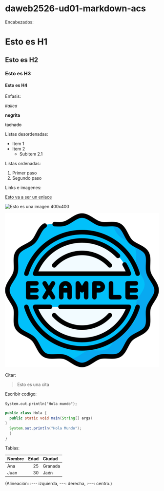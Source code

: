# daweb2526-ud01-markdown-acs

Encabezados: 

# Esto es H1

## Esto es H2

### Esto es H3

#### Esto es H4

Enfasis:

*italica*

**negrita**

~~tachado~~

Listas desordenadas:

- Item 1
- Item 2
  - Subitem 2.1

Listas ordenadas:

1. Primer paso
2. Segundo paso

Links e imagenes:

[Esto va a ser un enlace](https://iesalixar.org)

![Esto es una imagen 400x400](https://placehold.co/400)

![Esto es una imagen en el repositorio](images/example.png)

Citar: 

>Esto es una cita

Escribir codigo:

`System.out.println("Hola mundo");`

```java
public class Hola {
  public static void main(String[] args)
}
  System.out.println("Hola Mundo");
  }
}
```

Tablas:

| Nombre | Edad | Ciudad   |
|:-------|----:|:----------|
| Ana    |  25 | Granada   |
| Juan   |  30 | Jaén      |

(Alineación: :--- izquierda, ---: derecha, :---: centro.)
